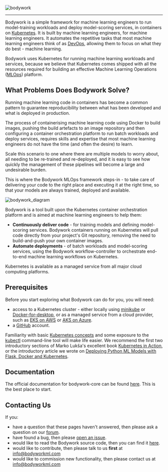![bodywork](https://bodywork-media.s3.eu-west-2.amazonaws.com/website_logo_transparent_background.png)

---

Bodywork is a simple framework for machine learning engineers to run model-training workloads and deploy model-scoring services, in containers on [Kubernetes](https://en.wikipedia.org/wiki/Kubernetes). It is built by machine learning engineers, for machine learning engineers. It automates the repetitive tasks that most machine learning engineers think of as [DevOps](https://en.wikipedia.org/wiki/DevOps), allowing them to focus on what they do best - machine learning.

Bodywork uses Kubernetes for running machine learning workloads and services, because we believe that Kubernetes comes shipped with all the resources required for building an effective Machine Learning Operations ([MLOps](https://en.wikipedia.org/wiki/MLOps)) platform.

## What Problems Does Bodywork Solve?

Running machine learning code in containers has become a common pattern to guarantee reproducibility between what has been developed and what is deployed in production.

The process of containerising machine learning code using Docker to build images, pushing the build artefacts to an image repository and then configuring a container orchestration platform to run batch workloads and deploy services, requires skills and expertise that most machine learning engineers do not have the time (and often the desire) to learn.

Scale this scenario to one where there are multiple models to worry about, all needing to be re-trained and re-deployed, and it is easy to see how quickly the management of these pipelines will become a large and undesirable burden.

This is where the Bodywork MLOps framework steps-in - to take care of delivering your code to the right place and executing it at the right time, so that your models are always trained, deployed and available.

![bodywork_diagram](https://bodywork-media.s3.eu-west-2.amazonaws.com/visual_explanation.png)

Bodywork is a tool built upon the Kubernetes container orchestration platform and is aimed at machine learning engineers to help them:

- **Continuously deliver code** - for training models and defining model-scoring services. Bodywork containers running on Kubernetes will pull code directly from your project's Git repository, removing the need to build-and-push your own container images.
- **Automate deployments** - of batch workloads and model-scoring services, using the Bodywork workflow-controller to orchestrate end-to-end machine learning workflows on Kubernetes.

Kubernetes is available as a managed service from all major cloud computing platforms.

## Prerequisites

Before you start exploring what Bodywork can do for you, you will need:

- access to a Kubernetes cluster - either locally using [minikube](https://minikube.sigs.k8s.io/docs/) or [Docker-for-desktop](https://www.docker.com/products/docker-desktop), or as a managed service from a cloud provider, such as [EKS on AWS](https://aws.amazon.com/eks) or [AKS on Azure](https://azure.microsoft.com/en-us/services/kubernetes-service/).
- a [GitHub](https://github.com) account.

Familiarity with basic [Kubernetes concepts](https://kubernetes.io/docs/concepts/) and some exposure to the [kubectl](https://kubernetes.io/docs/reference/kubectl/overview/) command-line tool will make life easier. We recommend the first two introductory sections of Marko Lukša's excellent book [Kubernetes in Action](https://www.manning.com/books/kubernetes-in-action?query=kubernetes), or the introductory article we wrote on [Deploying Python ML Models with Flask, Docker and Kubernetes](https://alexioannides.com/2019/01/10/deploying-python-ml-models-with-flask-docker-and-kubernetes/).

## Documentation

The official documentation for bodywork-core can be found [here](https://bodywork.readthedocs.io/en/latest/). This is the best place to start.

## Contacting Us

If you:

- have a question that these pages haven't answered, then please ask a question on our [forum](https://bodywork.flarum.cloud).
- have found a bug, then please [open an issue]( https://github.com/bodywork-ml/bodywork-core/issues).
- would like to read the Bodywork source code, then you can find it [here](https://github.com/bodywork-ml/bodywork-core).
- would like to contribute, then please talk to us **first** at [info@bodyworkml.com](mailto:info@bodyworkml.com)
- would like to commission new functionality, then please contact us at [info@bodyworkml.com](mailto:info@bodyworkml.com)
